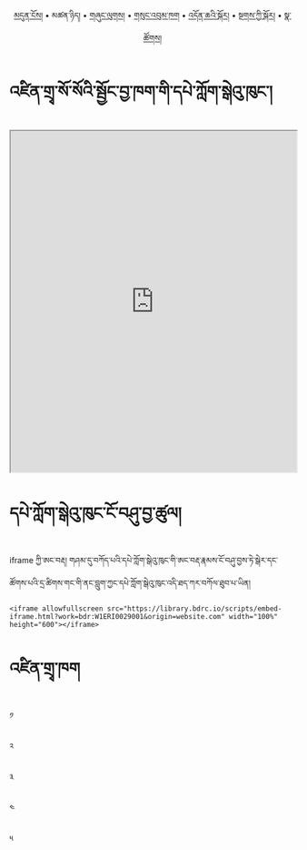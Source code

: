 <p align="center">
  <a href="https://bdrc-reader.github.io/rigzo/">མདུན་ངོས།</a> • <span>མཚན་ཉིད།</span> • <a href="https://bdrc-reader.github.io/rigzo/shunglug">གཞུང་ལུགས།</a>  • <a href="https://bdrc-reader.github.io/rigzo/sungbum">གསུང་འབུམ་ཁག</a> • <a href="https://bdrc-reader.github.io/rigzo/doncha">འདོན་ཆའི་སྐོར།</a> • <a href="https://bdrc-reader.github.io/rigzo/tantra">སྔགས་ཀྱི་སྐོར།</a> •  <a href="https://bdrc-reader.github.io/rigzo/natsok">སྣ་ཚོགས།</a></p>

# འཛིན་གྲྭ་སོ་སོའི་སྦྱོང་བྱ་ཁག་གི་དཔེ་ཀློག་སྒེའུ་ཁུང་།


<iframe allowfullscreen src="https://library.bdrc.io/scripts/embed-iframe.html?work=bdr:W1ERI0029001&origin=website.com" width="100%" height="600"></iframe>

<br>

# དཔེ་ཀློག་སྒེའུ་ཁུང་ངོ་བཤུ་བྱ་ཚུལ།

iframe ཀྱི་ཨང་བརྡ། གཤམ་དུ་བཀོད་པའི་དཔེ་ཀློག་སྒེའུ་ཁུང་གི་ཨང་བརྡ་རྣམས་ངོ་བཤུ་བྱས་ཏེ་སྒེར་དང་ཚོགས་པའི་དྲ་ཚིགས་གང་གི་ནང་བླུག་ཀྱང་དཔེ་ཀློག་སྒེའུ་ཁུང་འདི་ཐད་ཀར་བཀོལ་ཐུབ་པ་ཡིན།

```
<iframe allowfullscreen src="https://library.bdrc.io/scripts/embed-iframe.html?work=bdr:W1ERI0029001&origin=website.com" width="100%" height="600"></iframe>
```

# འཛིན་གྲྭ་ཁག

༡

༢

༣

༤

༥
